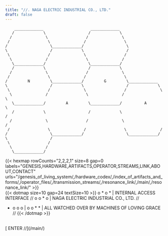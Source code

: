 ```yaml
---
title: "//. NAGA ELECTRIC INDUSTRIAL CO., LTD."
draft: false
---
```


```goat { .goat-small }
    _____________                     _____________
   /             \                   /             \
  /               \                 /               \
 /                 \               /                 \
/                   \_____________/                   \
\                   /             \                   /
 \                 /               \                 /
  \               /                 \               /
   \_____________/                   \_____________/
   /             \                   /             \
  /               \                 /               \
 /                 \               /                 \
/         N         \_____________/         G         \_____________
\                   /             \                   /             \
 \                 /               \                 /               \
  \               /                 \               /                 \
   \_____________/         A         \_____________/          A        \
   /             \                   /             \                   /
  /               \                 /               \                 /
 /                 \               /                 \               /
/                   \_____________/                   \_____________/
\                   /
 \                 /
  \               /
   \_____________/
```
{{< hexmap rowCounts="2,2,2,1" size=8 gap=0 labels="GENESIS,HARDWARE,ARTIFACTS,OPERATOR,STREAMS,LINK,ABOUT,CONTACT"
            urls="/genesis_of_living_system/,/hardware_codex/,/index_of_artifacts_and_forms/,/operator_files/,/transmission_streams/,/resonance_link/,/main/,/resonance_link/" >}}
<br>
{{< dotmap size=10 gap=24 textSize=10 >}}
o * o * | INTERNAL ACCESS INTERFACE //
o o * o | NAGA ELECTRIC INDUSTRIAL CO., LTD. //
* o o o |
o o * * | ALL WATCHED OVER BY MACHINES OF LOVING GRACE //
{{< /dotmap >}}
<br>
[ ENTER //](/main/)
